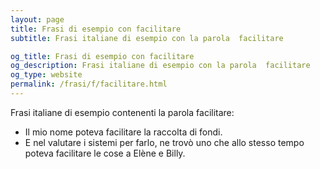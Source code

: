 ```yaml
---
layout: page
title: Frasi di esempio con facilitare 
subtitle: Frasi italiane di esempio con la parola  facilitare

og_title: Frasi di esempio con facilitare 
og_description: Frasi italiane di esempio con la parola  facilitare
og_type: website
permalink: /frasi/f/facilitare.html
---
```


Frasi italiane di esempio contenenti la parola facilitare:


- Il mio nome poteva facilitare la raccolta di fondi.
- E nel valutare i sistemi per farlo, ne trovò uno che allo stesso tempo poteva facilitare le cose a Elène e Billy.
